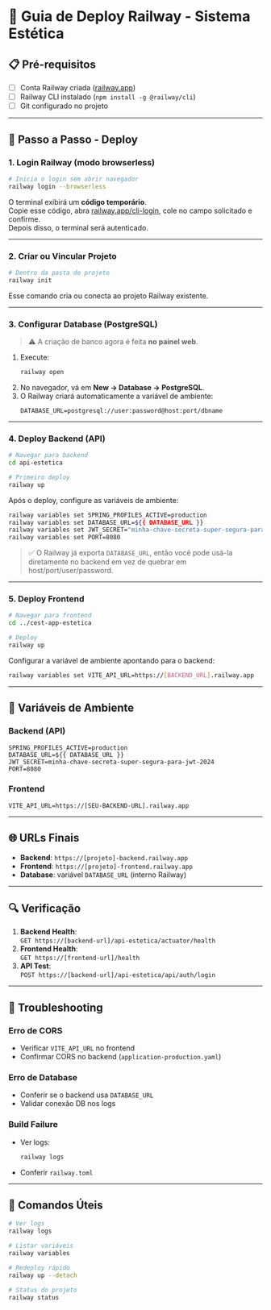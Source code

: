 # 🚀 Guia de Deploy Railway - Sistema Estética

## 📋 Pré-requisitos
- [ ] Conta Railway criada ([railway.app](https://railway.app))
- [ ] Railway CLI instalado (`npm install -g @railway/cli`)
- [ ] Git configurado no projeto

---

## 🔧 Passo a Passo - Deploy

### 1. **Login Railway (modo browserless)**
```bash
# Inicia o login sem abrir navegador
railway login --browserless
```

O terminal exibirá um **código temporário**.  
Copie esse código, abra [railway.app/cli-login](https://railway.app/cli-login), cole no campo solicitado e confirme.  
Depois disso, o terminal será autenticado.

---

### 2. **Criar ou Vincular Projeto**
```bash
# Dentro da pasta do projeto
railway init
```
Esse comando cria ou conecta ao projeto Railway existente.

---

### 3. **Configurar Database (PostgreSQL)**
> ⚠️ A criação de banco agora é feita **no painel web**.

1. Execute:
   ```bash
   railway open
   ```
2. No navegador, vá em **New → Database → PostgreSQL**.  
3. O Railway criará automaticamente a variável de ambiente:
   ```
   DATABASE_URL=postgresql://user:password@host:port/dbname
   ```

---

### 4. **Deploy Backend (API)**
```bash
# Navegar para backend
cd api-estetica

# Primeiro deploy
railway up
```

Após o deploy, configure as variáveis de ambiente:

```bash
railway variables set SPRING_PROFILES_ACTIVE=production
railway variables set DATABASE_URL=${{ DATABASE_URL }}
railway variables set JWT_SECRET="minha-chave-secreta-super-segura-para-jwt-2024"
railway variables set PORT=8080
```

> ✅ O Railway já exporta `DATABASE_URL`, então você pode usá-la diretamente no backend em vez de quebrar em host/port/user/password.

---

### 5. **Deploy Frontend**
```bash
# Navegar para frontend
cd ../cest-app-estetica

# Deploy
railway up
```

Configurar a variável de ambiente apontando para o backend:
```bash
railway variables set VITE_API_URL=https://[BACKEND_URL].railway.app
```

---

## 🔐 Variáveis de Ambiente

### **Backend (API)**
```
SPRING_PROFILES_ACTIVE=production
DATABASE_URL=${{ DATABASE_URL }}
JWT_SECRET=minha-chave-secreta-super-segura-para-jwt-2024
PORT=8080
```

### **Frontend**
```
VITE_API_URL=https://[SEU-BACKEND-URL].railway.app
```

---

## 🌐 URLs Finais
- **Backend**: `https://[projeto]-backend.railway.app`
- **Frontend**: `https://[projeto]-frontend.railway.app`
- **Database**: variável `DATABASE_URL` (interno Railway)

---

## 🔍 Verificação
1. **Backend Health**:  
   `GET https://[backend-url]/api-estetica/actuator/health`
2. **Frontend Health**:  
   `GET https://[frontend-url]/health`
3. **API Test**:  
   `POST https://[backend-url]/api-estetica/api/auth/login`

---

## 🐛 Troubleshooting

### **Erro de CORS**
- Verificar `VITE_API_URL` no frontend  
- Confirmar CORS no backend (`application-production.yaml`)  

### **Erro de Database**
- Conferir se o backend usa `DATABASE_URL`  
- Validar conexão DB nos logs  

### **Build Failure**
- Ver logs:  
  ```bash
  railway logs
  ```  
- Conferir `railway.toml`  

---

## 📝 Comandos Úteis
```bash
# Ver logs
railway logs

# Listar variáveis
railway variables

# Redeploy rápido
railway up --detach

# Status do projeto
railway status
```
